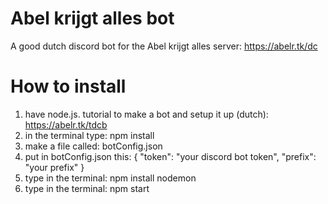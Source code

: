# Abel krijgt alles bot
A good dutch discord bot for the Abel krijgt alles server: https://abelr.tk/dc
# How to install
1. have node.js. tutorial to make a bot and setup it up (dutch): https://abelr.tk/tdcb
2. in the terminal type: npm install
3. make a file called: botConfig.json
4. put in botConfig.json this: {
    "token": "your discord bot token",
    "prefix": "your prefix"
}
5. type in the terminal: npm install nodemon
6. type in the terminal: npm start
